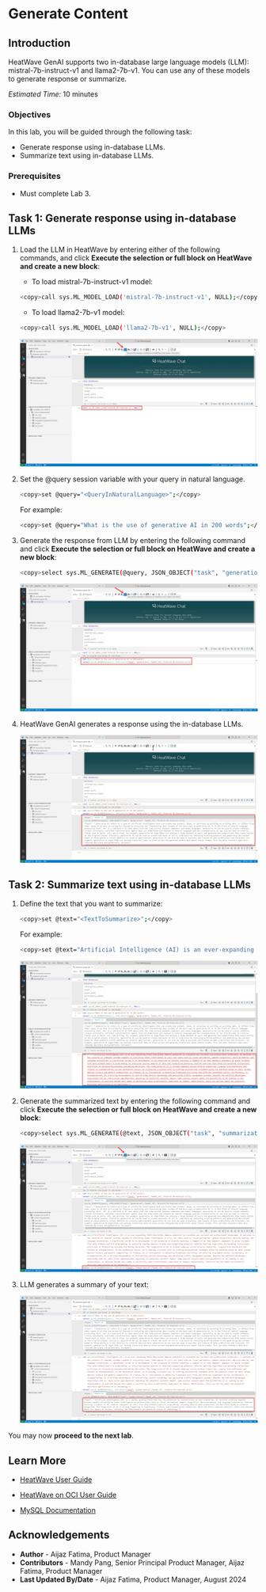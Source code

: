 # Generate Content

## Introduction

HeatWave GenAI supports two in-database large language models (LLM): mistral-7b-instruct-v1 and llama2-7b-v1. You can use any of these models to generate response or summarize.

_Estimated Time:_ 10 minutes

### Objectives

In this lab, you will be guided through the following task:

- Generate response using in-database LLMs.
- Summarize text using in-database LLMs.

### Prerequisites

- Must complete Lab 3.


## Task 1:  Generate response using in-database LLMs

1. Load the LLM in HeatWave by entering either of the following commands, and click **Execute the selection or full block on HeatWave and create a new block**:

    - To load mistral-7b-instruct-v1 model:

    ```bash
    <copy>call sys.ML_MODEL_LOAD('mistral-7b-instruct-v1', NULL);</copy>
    ```

    - To load llama2-7b-v1 model:
    ```bash
    <copy>call sys.ML_MODEL_LOAD('llama2-7b-v1', NULL);</copy>
    ```

    ![Load LLMs](./images/1-load-llm.png "Load LLMs")
 
2. Set the @query session variable with your query in natural language.

    ```bash
    <copy>set @query="<QueryInNaturalLanguage>";</copy>
    ```

    For example:
    ```bash
    <copy>set @query="What is the use of generative AI in 200 words";</copy>
    ```
3. Generate the response from LLM by entering the following command and click **Execute the selection or full block on HeatWave and create a new block**:

    ```bash
    <copy>select sys.ML_GENERATE(@query, JSON_OBJECT("task", "generation", "model_id", "mistral-7b-instruct-v1"));</copy>
    ```

    ![Generate response](./images/2-generate-response.png "Generate response")

4. HeatWave GenAI generates a response using the in-database LLMs.

    ![HeatWave GenAI output](./images/3-llm-ouput.png "HeatWave GenAI output")

## Task 2: Summarize text using in-database LLMs

1. Define the text that you want to summarize:

    ```bash
    <copy>set @text="<TextToSummarize>";</copy>
    ```

    For example:
    ```bash
    <copy>set @text="Artificial Intelligence (AI) is an ever-expanding field that holds immense potential to transform our societal and professional landscapes. AI pertains to the creation of computer systems capable of simulating human intelligence to carry out tasks such as visual perception, speech recognition, decision-making, and language translation. A significant stride in AI development is the ascension of machine learning, a segment of AI that empowers computers to glean insights from data without explicit programming. By analyzing copious amounts of data and recognizing patterns, machine learning algorithms are becoming increasingly proficient at forecasting outcomes and making decisions. The integration of AI is already underway across diverse industries, ranging from healthcare and finance to transportation. In the healthcare sector, AI is playing a pivotal role in crafting personalized treatment plans for patients based on their unique medical history and genetic composition. In finance, AI is instrumental in detecting fraudulent activities and offering investment advice. Furthermore, in transportation, AI is driving advancements in self-driving vehicle technology and optimizing traffic management systems. Despite the manifold advantages associated with AI, there exist apprehensions regarding its potential societal impact. Some express concern about the possibility of AI leading to job displacement, as machines become more adept at performing tasks traditionally undertaken by humans. Additionally, there are worries about the potential malicious applications of AI technology.";</copy>
    ```

    ![Define text to summarize](./images/4-define-text-to-summarize.png "Define text to summarize")

2. Generate the summarized text by entering the following command and click **Execute the selection or full block on HeatWave and create a new block**:

    ```bash
    <copy>select sys.ML_GENERATE(@text, JSON_OBJECT("task", "summarization","model_id", "mistral-7b-instruct-v1"));</copy>
    ```

    ![Summarize text](./images/5-summarize-text.png "Summarize text")

 3. LLM generates a summary of your text:

    ![Summarized text](./images/6-summarized-text.png "Summarized text")


You may now **proceed to the next lab**.

## Learn More

- [HeatWave User Guide](https://dev.mysql.com/doc/heatwave/en/)

- [HeatWave on OCI User Guide](https://docs.oracle.com/en-us/iaas/mysql-database/index.html)

- [MySQL Documentation](https://dev.mysql.com/)


## Acknowledgements

- **Author** - Aijaz Fatima, Product Manager
- **Contributors** - Mandy Pang, Senior Principal Product Manager, Aijaz Fatima, Product Manager
- **Last Updated By/Date** - Aijaz Fatima, Product Manager, August 2024


